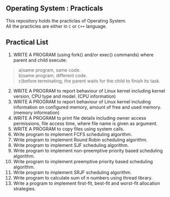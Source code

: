 ## Operating System : Practicals
This repository holds the practiclas of Operating System.<br />
All the practicles are either in ```C``` or ```C++``` language.
  
## Practical List  
1. WRITE  A  PROGRAM  (using  fork() and/or exec()  commands)  where  parent  and  child  execute:   
> a)same program, same code.   
> b)same program, different code.  
> c)before terminating, the parent waits for the child to finish its task.  
2. WRITE  A  PROGRAM  to  report  behaviour  of  Linux  kernel  including  kernel  version,  CPU  type and model. (CPU information)  
3. WRITE  A  PROGRAM  to  report  behaviour  of  Linux  kernel  including  information  on configured memory, amount of free and used memory. (memory information)    
4. WRITE  A  PROGRAM  to  print  file  details  including  owner  access  permissions,  file  access  time, where file name is given as argument.   
5. WRITE A PROGRAM to copy files using system calls.   
6. Write program to implement FCFS scheduling algorithm.   
7. Write program to implement Round Robin scheduling algorithm.  
8. Write program to implement SJF scheduling algorithm.   
9. Write program to implement non-preemptive priority based scheduling algorithm.  
10. Write program to implement preemptive priority based scheduling algorithm.  
11. Write program to implement SRJF scheduling algorithm.  
12. Write program to calculate sum of n numbers using thread library.  
13. Write a program to implement first-fit, best-fit and worst-fit allocation strategies.
